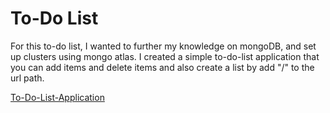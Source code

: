 # To-Do List

For this to-do list, I wanted to further my knowledge on mongoDB, and set up clusters using mongo atlas. I created a simple to-do-list application that you can add items and delete items and also create a list by add "/<List-Name>" to the url path. 

[To-Do-List-Application](https://jordan-todo-list.herokuapp.com/)